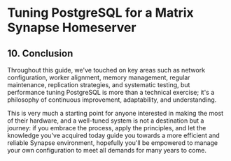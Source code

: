 # Tuning PostgreSQL for a Matrix Synapse Homeserver

## 10. Conclusion

Throughout this guide, we've touched on key areas such as network configuration, worker alignment,
memory management, regular maintenance, replication strategies, and systematic testing, but
performance tuning PostgreSQL is more than a technical exercise; it's a philosophy of continuous
improvement, adaptability, and understanding.

This is very much a starting point for anyone interested in making the most of their hardware, and
a well-tuned system is not a destination but a journey: if you embrace the process, apply the
principles, and let the knowledge you've acquired today guide you towards a more efficient and
reliable Synapse environment, hopefully you'll be empowered to manage your own configuration to
meet all demands for many years to come.
